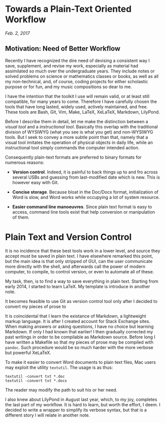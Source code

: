 # Towards a Plain-Text Oriented Workflow
*Feb. 2, 2017*

## Motivation: Need of Better Workflow

Recently I have recognized the dire need of devising a consistent way I save, supplement, and revise my work, especially as material had assimilated so much over the undergraduate years. They include notes or solved problems on science or mathematics classes or books, as well as all my non-technical, and, of course, coding projects for either scholastic purpose or for fun, and my music compositions so dear to me.

I have the intention that the toolkit I use will remain valid, or at least still compatible, for many years to come. Therefore I have carefully chosen the tools that have long lasted, widely used, actively maintained, and free. These tools are Bash, Git, Vim, Make, LaTeX, XeLaTeX, Markdown, LilyPond.

Before I describe them in detail, let me make the distinction between a *visual tool* and a *instructional tool*. Basically this overlap with the traditional division of WYSIWYG (what you see is what you get) and non-WYSIWYG tools. But I seek to convey a more subtle point than that, namely that a visual tool imitates the operation of physical objects in daily life, while an instructional tool simply commands the computer intended action.



Consequently plain-text formats are preferred to binary formats for numerous reasons:

* **Version control**. Indeed, it is painful to back things up to and fro across several USBs and guessing from last-modified date which is new. This is however easy with Git.

* **Concise storage**. Because bloat in the Doc/Docx format, initialization of Word is slow, and Word works while occupying a lot of system resource.

* **Easier command line manoeuvres**. Since plain text format is easy to access, command line tools exist that help conversion or manipulation of them.


# Plain Text and Version Control

It is no incidence that these best tools work in a lower level, and source they accept must be saved in plain text. I have elsewhere remarked this point, but the main idea is that only stripped of GUI, can the user communicate more directly with the shell, and afterwards call the power of modern computer, to compile, to control version, or even to automate all of these.

My task, then, is to find a way to save everything in plain text.
Starting from early 2014, I started to learn LaTeX.
My template is introduce in another note.

It becomes feasible to use Git as version control tool only after I decided to convert my pieces of prose to 

It is coincidental that I learn the existance of Markdown, a lightweight markup language. It is after I created account for Stack Exchange sites. When making answers or asking questions, I have no choice but learning Markdown. If only I had known that earlier! I then gradually corrected my past writings in order to be compilable as Markdown source. Before long I have written a Makefile so that my pieces of prose may be compiled with `pandoc`. Such procedure would be so much harder with the more verbose but powerful XeLaTeX.

To make it easier to convert Word documents to plain text files, Mac users may exploit the utility `textutil`. The usage is as thus:

    textutil -convert txt *.doc
    textutil -convert txt *.docx

The reader may modify the path to suit his or her need.

I also knew about LilyPond in August last year, which, to my joy, completes the last part of my workflow. It is hard to learn, but worth the effort, I deem. I decided to write a wrapper to simplify its verbose syntax, but that is a different story I will relate in another note.

